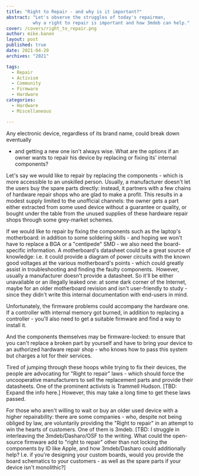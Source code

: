 ```yaml
---
title: "Right to Repair - and why is it important?"
abstract: "Let's observe the struggles of today's repairman,
          why a right to repair is important and how 3mdeb can help."
cover: /covers/right_to_repair.png
author: mike.banon
layout: post
published: true
date: 2021-04-20
archives: "2021"

tags:
  - Repair
  - Activism
  - Community
  - Firmware
  - Hardware
categories:
  - Hardware
  - Miscellaneous

---
```


Any electronic device, regardless of its brand name, could break down eventually
- and getting a new one isn't always wise. What are the options if an owner
wants to repair his device by replacing or fixing its' internal components?

Let's say we would like to repair by replacing the components - which is more
accessible to an unskilled person. Usually, a manufacturer doesn't let the users
buy the spare parts directly: instead, it partners with a few chains of hardware
repair shops who are glad to make a profit. This results in a modest supply
limited to the unofficial channels: the owner gets a part either extracted from
some used device without a guarantee or quality, or bought under the table from
the unused supplies of these hardware repair shops through some grey-market
schemes.

If we would like to repair by fixing the components such as the laptop's
motherboard: in addition to some soldering skills - and hoping we won't have to
replace a BGA or a "centipede" SMD - we also need the board-specific
information. A motherboard's datasheet could be a great source of knowledge:
i.e. it could provide a diagram of power circuits with the known good voltages
at the various motherboard's points - which could greatly assist in
troubleshooting and finding the faulty components.  However, usually a
manufacturer doesn't provide a datasheet. So it'll be either unavailable or an
illegally leaked one: at some dark corner of the Internet, maybe for an older
motherboard revision and isn't user-friendly to study - since they didn't write
this internal documentation with end-users in mind.

Unfortunately, the firmware problems could accompany the hardware one. If a
controller with internal memory got burned, in addition to replacing a
controller - you'll also need to get a suitable firmware and find a way to
install it.

And the components themselves may be firmware-locked: to ensure that you can't
replace a broken part by yourself and have to bring your device to an authorized
hardware repair shop - who knows how to pass this system but charges a lot for
their services.

Tired of jumping through these hoops while trying to fix their devices, the
people are advocating for "Right to repair" laws - which should force the
uncooperative manufacturers to sell the replacement parts and provide their
datasheets. One of the prominent activists is Trammell Hudson. [TBD: Expand the
info here.] However, this may take a long time to get these laws passed.

For those who aren't willing to wait or buy an older used device with a higher
repairability: there are some companies - who, despite not being obliged by law,
are voluntarily providing the "Right to repair" in an attempt to win the hearts
of customers. One of them is 3mdeb. [TBD: I struggle in interleaving the
3mdeb/Dasharo/OSF to the writing. What could the open-source firmware add to
"right to repair" other than not locking the components by ID like Apple, and
how 3mdeb/Dasharo could additionally help? I.e. if you're designing your custom
boards, would you provide the board schematics to your customers - as well as
the spare parts if your device isn't monolithic?]


